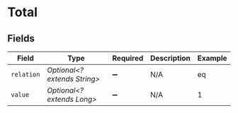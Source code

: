 # Total


## Fields

| Field                        | Type                         | Required                     | Description                  | Example                      |
| ---------------------------- | ---------------------------- | ---------------------------- | ---------------------------- | ---------------------------- |
| `relation`                   | *Optional<? extends String>* | :heavy_minus_sign:           | N/A                          | eq                           |
| `value`                      | *Optional<? extends Long>*   | :heavy_minus_sign:           | N/A                          | 1                            |